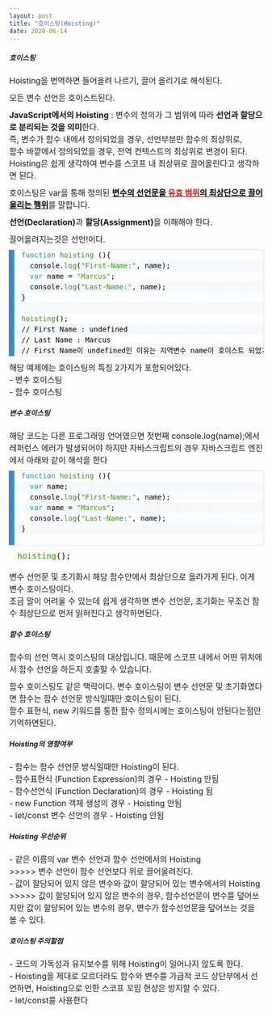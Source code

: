 ```yaml
---
layout: post
title: "호이스팅(Hoisting)"
date: 2020-06-14
---
```


<style>
  p {
    margin: 10px 0  !important;
    font-size:16px;
    width:100% !important;
  }
  li {
    list-style-type : none;
  }
 
  textarea {
    background : none;
    width:100%;
    height: 122px;
    font-size:15px;
  }
  .inline {
    display: inline!important;
  }
  h5 { 
    width: 100% !important;
  }
</style>

<style>
pre[class*="language-"].line-numbers.line-numbers { padding-left: 0; }
pre[class*="language-"].line-numbers { position: relative; padding-left: 3.8em; counter-reset: linenumber; }
:not(pre) > code[class*="language-"], pre[class*="language-"] {background-color: #fdfdfd;-webkit-box-sizing: border-box;-moz-box-sizing: border-box;box-sizing: border-box;margin-bottom: 1em; }
pre[class*="language-"] { position: relative; margin: .5em 0; overflow: visible; padding: 0; }
code[class*="language-"], pre[class*="language-"] { color: black; background: none; font-family: Consolas, Monaco, 'Andale Mono', 'Ubuntu Mono', monospace; font-size: 1em; text-align: left; white-space: pre; word-spacing: normal; word-break: normal; word-wrap: normal; line-height: 1.5; -moz-tab-size: 4; -o-tab-size: 4; tab-size: 4; -webkit-hyphens: none; -moz-hyphens: none; -ms-hyphens: none; hyphens: none; }
pre[class*="language-"].line-numbers.line-numbers code { font-size:14px; }
pre[class*="language-"].line-numbers > code { position: relative; white-space: inherit; }
pre[class*="language-"]>code { position: relative; border-left: 10px solid #358ccb; box-shadow: -1px 0px 0px 0px #358ccb, 0px 0px 0px 1px #dfdfdf; background-color: #fdfdfd;  background-image: linear-gradient(transparent 50%, rgba(69, 142, 209, 0.04) 50%); background-size: 3em 3em; background-origin: content-box; background-attachment: local; font-size:14px;}
code[class*="language"] { max-height: inherit; height: inherit; padding: 0 1em; display: block; overflow: auto; }
pre[class*="language-"].line-numbers > code { position: relative; white-space: inherit; }
.token.selector, .token.attr-name, .token.string, .token.char, .token.function, .token.builtin, .token.inserted { color: #2f9c0a; }
.token.atrule, .token.attr-value, .token.keyword, .token.class-name { color: #1990b8; }
pre[class*="language-"]>code { position: relative; border-left: 10px solid #358ccb; box-shadow: -1px 0px 0px 0px #358ccb, 0px 0px 0px 1px #dfdfdf; background-color: #fdfdfd; background-image: linear-gradient(transparent 50%, rgba(69, 142, 209, 0.04) 50%); background-size: 3em 3em; background-origin: content-box; background-attachment: local;
}
</style>

<h5>호이스팅</h5>

<p>Hoisting을 번역하면 들어올려 나르기, 끌어 올리기로 해석된다. <br></p>
<p>모든 변수 선언은 호이스트된다.</p>
<p><strong>JavaScript에서의 Hoisting</strong> : 변수의 정의가 그 범위에 따라 <strong>선언과 할당으로 분리되는 것을 의미</strong>한다. <br>
즉, 변수가 함수 내에서 정의되었을 경우, 선언부분만 함수의 최상위로, <br>
함수 바깥에서 정의되었을 경우, 전역 컨텍스트의 최상위로 변경이 된다. <br>
Hoisting은 쉽게 생각하여 변수를 스코프 내 최상위로 끌어올린다고 생각하면 된다.
</p>

<p>호이스팅은 var을 통해 정의된 <u><b><span style="color: rgb(0, 0, 0);">변수의 선언문을 <span style="color: rgb(255, 0, 0);">유효 범위</span>의 최상단으로 끌어올리는 행위</span></b></u>를 말합니다.</p>

<p><strong>선언(Declaration)</strong>과 <strong>할당(Assignment)</strong>을 이해해야 한다.</p>
<p>끌어올려지는것은 선언!이다.<br>

<pre class=" language-javascript"><code class=" language-javascript"><span class="token keyword">function</span> <span class="token function-variable function">hoisting</span> <span class="token punctuation">(</span><span class="token punctuation">)</span><span class="token punctuation">{</span>
  console<span class="token punctuation">.</span><span class="token function">log</span><span class="token punctuation">(</span><span class="token string">"First-Name:"</span><span class="token punctuation">,</span> name<span class="token punctuation">)</span><span class="token punctuation">;</span>
  <span class="token keyword">var</span> name <span class="token operator">=</span> <span class="token string">"Marcus"</span><span class="token punctuation">;</span>
  console<span class="token punctuation">.</span><span class="token function">log</span><span class="token punctuation">(</span><span class="token string">"Last-Name:"</span><span class="token punctuation">,</span> name<span class="token punctuation">)</span><span class="token punctuation">;</span>
<span class="token punctuation">}</span>

<span class="token function">hoisting</span><span class="token punctuation">(</span><span class="token punctuation">)</span><span class="token punctuation">;</span>
<span class="token comment">// First Name : undefined</span>
<span class="token comment">// Last Name : Marcus</span>
<span class="token comment">// First Name이 undefined인 이유는 지역변수 name이 호이스트 되었기 때문이다.</span>
</code></pre>

<p>
해당 예제에는 호이스팅의 특징 2가지가 포함되어있다. <br>
- 변수 호이스팅 <br>
- 함수 호이스팅<br>
</p>

<h5>변수 호이스팅</h5>

<p>해당 코드는 다른 프로그래밍 언어였으면 첫번째 console.log(name);에서 레퍼런스 에러가 발생되어야 하지만 자바스크립트의 경우 자바스크립트 엔진에서 아래와 같이 해석을 한다</p>
<pre class=" language-javascript"><code class=" language-javascript"><span class="token keyword">function</span> <span class="token function-variable function">hoisting</span> <span class="token punctuation">(</span><span class="token punctuation">)</span><span class="token punctuation">{</span>
  <span class="token keyword">var</span> name; <span class="token operator"></span>
  console<span class="token punctuation">.</span><span class="token function">log</span><span class="token punctuation">(</span><span class="token string">"First-Name:"</span><span class="token punctuation">,</span> name<span class="token punctuation">)</span><span class="token punctuation">;</span>
  <span class="token keyword">var</span> name <span class="token operator">=</span> <span class="token string">"Marcus"</span><span class="token punctuation">;</span>
  console<span class="token punctuation">.</span><span class="token function">log</span><span class="token punctuation">(</span><span class="token string">"Last-Name:"</span><span class="token punctuation">,</span> name<span class="token punctuation">)</span><span class="token punctuation">;</span>
<span class="token punctuation">}</span>

<span class="token function">hoisting</span><span class="token punctuation">(</span><span class="token punctuation">)</span><span class="token punctuation">;</span>
</code></pre>

<p>변수 선언문 및 초기화시 해당 함수안에서 최상단으로 올라가게 된다. 이게 변수 호이스팅이다.<br>
조금 말이 어려울 수 있는데 쉽게 생각하면 변수 선언문, 초기화는 무조건 함수 최상단으로 먼저 읽혀진다고 생각하면된다.</p>

<h5>함수 호이스팅</h5>
<p>함수의 선언 역시 호이스팅의 대상입니다. 때문에 스코프 내에서 어떤 위치에서 함수 선언을 하든지 호출할 수 있습니다.</p>
<p>함수 호이스팅도 같은 맥락이다. 변수 호이스팅이 변수 선언문 및 초기화였다면 함수는 함수 선언문 방식일때만 호이스팅이 된다.<br>
함수 표현식, new 키워드를 통한 함수 정의시에는 호이스팅이 안된다는점만 기억하면된다.</p>

<h5>Hoisting의 영향여부</h5>

<p>
- 함수는 함수 선언문 방식일때만 Hoisting이 된다.<br>
- 함수표현식 (Function Expression)의 경우 - Hoisting 안됨<br>
-  함수선언식 (Function Declaration)의 경우 - Hoisting 됨 <br>
- new Function 객체 생성의 경우 - Hoisting 안됨 <br>
- let/const 변수 선언의 경우 - Hoisting 안됨
</p>

<h5>Hoisting 우선순위</h5>

<p>
- 같은 이름의 var 변수 선언과 함수 선언에서의 Hoisting<br>
>>>>> 변수 선언이 함수 선언보다 위로 끌어올려진다. <br>
- 값이 할당되어 있지 않은 변수와 값이 할당되어 있는 변수에서의 Hoisting<br>
>>>>> 값이 할당되어 있지 않은 변수의 경우, 함수선언문이 변수를 덮어쓰지만 값이 할당되어 있는 변수의 경우, 변수가 함수선언문을 덮어쓰는 것을 볼 수 있다.
</p>

<h5>호이스팅 주의할점</h5>

<p>
- 코드의 가독성과 유지보수를 위해 Hoisting이 일어나지 않도록 한다.<br>
-  Hoisting을 제대로 모르더라도 함수와 변수를 가급적 코드 상단부에서 선언하면, Hoisting으로 인한 스코프 꼬임 현상은 방지할 수 있다.<br>
-  let/const를 사용한다
</p>
